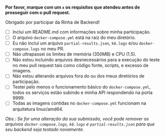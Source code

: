**Por favor, marque com um `x` os requisitos que atendeu antes de prosseguir com o pull request.**

Obrigado por participar da Rinha de Backend!

- [ ] Incluí um README.md com informações sobre minha participação.
- [ ] O arquivo `docker-compose.yml` está na raiz do meu diretório.
- [ ] Eu não incluí um arquivo `partial-results.json`, `k6.logs` e/ou `docker-compose.logs` no meu PR.
- [ ] Não ultrapassei os limites de memória (350MB) e CPU (1.5).
- [ ] Não estou incluindo arquivos desnecessários para a execução do teste no meu pull request tais como código fonte, scripts, e excesso de imagens.
- [ ] Não estou alterando arquivos fora do ou dos meus diretórios de participação.
- [ ] Testei pelo menos o funcionamento básico do `docker-compose.yml`, todos os serviços estão subindo e minha API respondendo na porta 9999.
- [ ] Todas as imagens contidas no `docker-compose.yml` funcionam na arquitetura linux/amd64.

*Obs.: Se for uma alteração da sua submissão, você pode remover os arquivos `docker-compose.logs`, `k6.logs` e `partial-results.json` para que seu backend seja testado novamente.*
